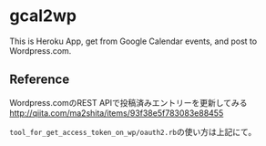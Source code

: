 gcal2wp
=======

This is Heroku App, get from Google Calendar events, and post to Wordpress.com.


Reference
---------

Wordpress.comのREST APIで投稿済みエントリーを更新してみる
http://qiita.com/ma2shita/items/93f38e5f783083e88455

`tool_for_get_access_token_on_wp/oauth2.rb`の使い方は上記にて。


